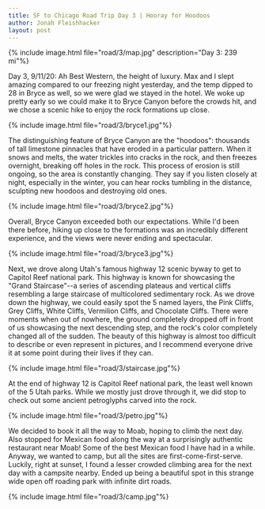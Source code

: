 ```yaml
---
title: SF to Chicago Road Trip Day 3 | Hooray for Hoodoos
author: Jonah Fleishhacker
layout: post
---
```


{% include image.html file="road/3/map.jpg" description="Day 3: 239 mi"%}

Day 3, 9/11/20: Ah Best Western, the height of luxury. Max and I slept amazing compared to our freezing night yesterday, and the temp dipped to 28 in Bryce as well, so we were glad we stayed in the hotel. We woke up pretty early so we could make it to Bryce Canyon before the crowds hit, and we chose a scenic hike to enjoy the rock formations up close.

{% include image.html file="road/3/bryce1.jpg"%}

The distinguishing feature of Bryce Canyon are the "hoodoos": thousands of tall limestone pinnacles that have eroded in a particular pattern. When it snows and melts, the water trickles into cracks in the rock, and then freezes overnight, breaking off holes in the rock. This process of erosion is still ongoing, so the area is constantly changing. They say if you listen closely at night, especially in the winter, you can hear rocks tumbling in the distance, sculpting new hoodoos and destroying old ones.

{% include image.html file="road/3/bryce2.jpg"%}

Overall, Bryce Canyon exceeded both our expectations. While I'd been there before, hiking up close to the formations was an incredibly different experience, and the views were never ending and spectacular. 

{% include image.html file="road/3/bryce3.jpg"%}

Next, we drove along Utah's famous highway 12 scenic byway to get to Capitol Reef national park. This highway is known for showcasing the "Grand Staircase"--a series of ascending plateaus and vertical cliffs resembling a large staircase of multicolored sedimentary rock. As we drove down the highway, we could easily spot the 5 named layers, the Pink Cliffs, Grey Cliffs, White Cliffs, Vermilion Cliffs, and Chocolate Cliffs. There were moments when out of nowhere, the ground completely dropped off in front of us showcasing the next descending step, and the rock's color completely changed all of the sudden. The beauty of this highway is almost too difficult to describe or even represent in pictures, and I recommend everyone drive it at some point during their lives if they can.

{% include image.html file="road/3/staircase.jpg"%}

At the end of highway 12 is Capitol Reef national park, the least well known of the 5 Utah parks. While we mostly just drove through it, we did stop to check out some ancient petroglyphs carved into the rock.

{% include image.html file="road/3/petro.jpg"%}

We decided to book it all the way to Moab, hoping to climb the next day. Also stopped for Mexican food along the way at a surprisingly authentic restaurant near Moab! Some of the best Mexican food I have had in a while. Anyway, we wanted to camp, but all the sites are first-come-first-serve. Luckily, right at sunset, I found a lesser crowded climbing area for the next day with a campsite nearby. Ended up being a beautiful spot in this strange wide open off roading park with infinite dirt roads. 

{% include image.html file="road/3/camp.jpg"%}


